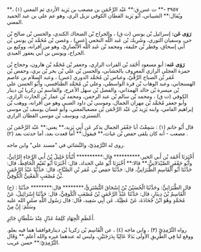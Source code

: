 ٣٩٥٧ -** ت عس ق:** عَبْد الرَّحْمَن بن مصعب بن يَزِيد الأزدي ثم المعني (١) ،** ويُقال:** الشيباني، أَبُو يَزِيد القطان الكوفي نزيل الري، وهو عم علي بن عبد الحميد المعني.

**رَوَى عَن:** إسرائيل بْن يونس (ت ق) ، والجراح بْن الضحاك الكندي، والحسن بْن صالح بْن حي، وسفيان الثوري، وشَرِيك بْن عَبد اللَّه النخعي (عس) ، وغصن بْن مُحَمَّد بْن يونس بْن أَبي إسحاق، وفطر بْن خليفة، ومحمد بْن عَبد اللَّه الأَنْصارِيّ، وهو من أقرانه، ووكيع بن الجراح، ويونس بن أَبي يعفور العبدي.

**رَوَى عَنه:** أبو مسعود أَحْمَد بْن الفرات الرازي، وجعفر بْن مُحَمَّد بْن هارون، وحجاج بْن حمزة العجلي الرازي المعروف بالخشابي، والحسن بْن علي بْن بحر بْن بري، وحفص بْن عُمَر بْن الصباح الرَّقِّيّ، وعباس بْن مُحَمَّد الدوري (عس) ، وعبد السلام بن عاصم الهسنجاني، وعبد الوهاب بْن قرة الواسطي، وعلي بْن مُحَمَّد الطنافسي، وأَبُو الحسن علي بْن ميسرة بْن خالد الهمذاني، والفضل بْن سهل الأعرج، والقاسم بْن زكريا بْن دينار الكوفي (ت ق) ، ومحمد بْن سالم بْن عبد الرحمن، ومحمد بْن عمار بْن الحارث الرازي، وأبو جعفر مُحَمَّد بْن مهران الجمال، وموسى بْن داود الضبي وهو من أقرانه، ووهب بْن إبراهيم الفامي، وابنه يَزِيد بْن عَبْد الرَّحْمَن بْن مصعبالمعني، وأبو غسان يوسف بْن موسى التستري، ويوسف بْن موسى القطان الرازي.

قال أَبُو حاتم (١) : سَمِعْتُ أبا جَعْفَر الجمال يذكر عَن أَبِي يَزِيد،** يعني:** عَبْد الرَّحْمَن بْن مصعب - أنه كان يلقى حفص بْن غياث،** فيقول:** أما قعدت بعد، أما حدثت بعد (٢) .

روى له التِّرْمِذِيّ، والنَّسَائي في "مسند علي" وابن ماجه.

أَخْبَرَنَا أَحْمَد بْن أَبي الخير،********** قال:********** أَنْبَأَنَا خَلِيلُ بْنُ أَبي الرَّجَاءِ الرَّانِيُّ، وأَبُو جَعْفَرٍ الصَّيْدَلانِيُّ،** قالا:** أَخْبَرَنَا أَبُو علي الحداد، قال: أَخْبَرَنَا أَبُو نُعَيْمٍ الْحَافِظُ، قال: حَدَّثَنَا أَبُو الْقَاسِمِ الطَّبَرَانِيُّ، قال: حَدَّثَنَا حفص بْن عُمَر بْنِ الصَّبَّاحِ، قال: حَدَّثَنَا عَبْدُ الرَّحْمَنِ بْنُ مُصْعَبٍ الْمَعْنِيُّ الْكُوفِيُّ.

(ح) : قال الطَّبَرَانِيُّ: وحَدَّثَنَا الْحُسَيْنُ بْنُ إِسْحَاقَ التُّسْتَرِيُّ،******** قال:******** حَدَّثَنَا الْقَاسِمُ بْنُ دِينَارٍ، قال: حَدَّثَنَا عَبْدُ الرَّحْمَنِ بْنُ مُصْعَبٍ الْكُوفِيُّ، قال: حَدَّثَنَا إِسْرَائِيلُ، عَنْ مُحَمَّدٍ وهُوَ ابْنُ جُحَادَةَ، عَنْ عَطِيَّةَ، عَن أَبِي سَعِيد، قال: قال رَسُول اللَّهِ صلى الله عليه وسَلَّمَ: إِنَّ مِنْ

أَعْظَمِ الْجِهَادِ كَلِمَةُ عَدْلٍ عِنْدَ سُلْطَانٍ جَائِرٍ.

رواه التِّرْمِذِيّ (٣) ، وابن ماجه (٤) ، عن الْقَاسِم بْن زكريا بْن دينارفوافقنا هما فيه بعلو. ووقع لنا فِي الطَّرِيقِ الأُولَى بَدَلا عَالِيًا بِدَرَجَتَيْنِ، وليس له عندهما غيره والله أعلم.** وَقَال التِّرْمِذِيّ:** حسن غريب.